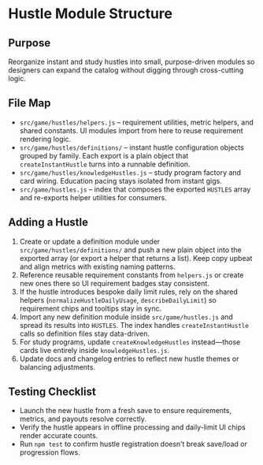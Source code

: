 # Hustle Module Structure

## Purpose
Reorganize instant and study hustles into small, purpose-driven modules so designers can expand the catalog without digging through cross-cutting logic.

## File Map
- `src/game/hustles/helpers.js` – requirement utilities, metric helpers, and shared constants. UI modules import from here to reuse requirement rendering logic.
- `src/game/hustles/definitions/` – instant hustle configuration objects grouped by family. Each export is a plain object that `createInstantHustle` turns into a runnable definition.
- `src/game/hustles/knowledgeHustles.js` – study program factory and card wiring. Education pacing stays isolated from instant gigs.
- `src/game/hustles.js` – index that composes the exported `HUSTLES` array and re-exports helper utilities for consumers.

## Adding a Hustle
1. Create or update a definition module under `src/game/hustles/definitions/` and push a new plain object into the exported array (or export a helper that returns a list). Keep copy upbeat and align metrics with existing naming patterns.
2. Reference reusable requirement constants from `helpers.js` or create new ones there so UI requirement badges stay consistent.
3. If the hustle introduces bespoke daily limit rules, rely on the shared helpers (`normalizeHustleDailyUsage`, `describeDailyLimit`) so requirement chips and tooltips stay in sync.
4. Import any new definition module inside `src/game/hustles.js` and spread its results into `HUSTLES`. The index handles `createInstantHustle` calls so definition files stay data-driven.
5. For study programs, update `createKnowledgeHustles` instead—those cards live entirely inside `knowledgeHustles.js`.
6. Update docs and changelog entries to reflect new hustle themes or balancing adjustments.

## Testing Checklist
- Launch the new hustle from a fresh save to ensure requirements, metrics, and payouts resolve correctly.
- Verify the hustle appears in offline processing and daily-limit UI chips render accurate counts.
- Run `npm test` to confirm hustle registration doesn’t break save/load or progression flows.

